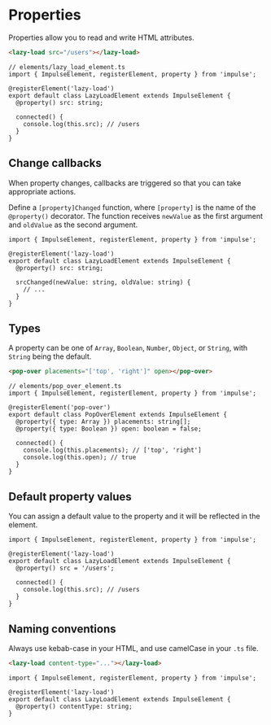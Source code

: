 # Properties

Properties allow you to read and write HTML attributes.

```html
<lazy-load src="/users"></lazy-load>
```

```ts{6,9}
// elements/lazy_load_element.ts
import { ImpulseElement, registerElement, property } from 'impulse';

@registerElement('lazy-load')
export default class LazyLoadElement extends ImpulseElement {
  @property() src: string;

  connected() {
    console.log(this.src); // /users
  }
}
```

## Change callbacks

When property changes, callbacks are triggered so that you can take appropriate actions.

Define a `[property]Changed` function, where `[property]` is the name of the `@property()` decorator. The function
receives `newValue` as the first argument and `oldValue` as the second argument.

```ts{7}
import { ImpulseElement, registerElement, property } from 'impulse';

@registerElement('lazy-load')
export default class LazyLoadElement extends ImpulseElement {
  @property() src: string;

  srcChanged(newValue: string, oldValue: string) {
    // ...
  }
}
```

## Types

A property can be one of `Array`, `Boolean`, `Number`, `Object`, or `String`, with `String` being the default.

```html
<pop-over placements="['top', 'right']" open></pop-over>
```

```ts{6-7,10-11}
// elements/pop_over_element.ts
import { ImpulseElement, registerElement, property } from 'impulse';

@registerElement('pop-over')
export default class PopOverElement extends ImpulseElement {
  @property({ type: Array }) placements: string[];
  @property({ type: Boolean }) open: boolean = false;

  connected() {
    console.log(this.placements); // ['top', 'right']
    console.log(this.open); // true
  }
}
```

## Default property values

You can assign a default value to the property and it will be reflected in the element.

```ts{5,8}
import { ImpulseElement, registerElement, property } from 'impulse';

@registerElement('lazy-load')
export default class LazyLoadElement extends ImpulseElement {
  @property() src = '/users';

  connected() {
    console.log(this.src); // /users
  }
}
```

## Naming conventions

Always use kebab-case in your HTML, and use camelCase in your `.ts` file.

```html
<lazy-load content-type="..."></lazy-load>
```

```ts{5}
import { ImpulseElement, registerElement, property } from 'impulse';

@registerElement('lazy-load')
export default class LazyLoadElement extends ImpulseElement {
  @property() contentType: string;
}
```
